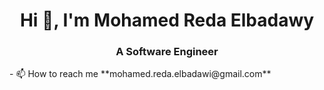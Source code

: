 <h1 align="center">Hi 👋, I'm Mohamed Reda Elbadawy</h1>
<h3 align="center">A Software Engineer</h3>
- 📫 How to reach me **mohamed.reda.elbadawi@gmail.com**
